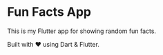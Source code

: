 # Fun Facts App

This is my Flutter app for showing random fun facts.

Built with ❤️ using Dart & Flutter.
